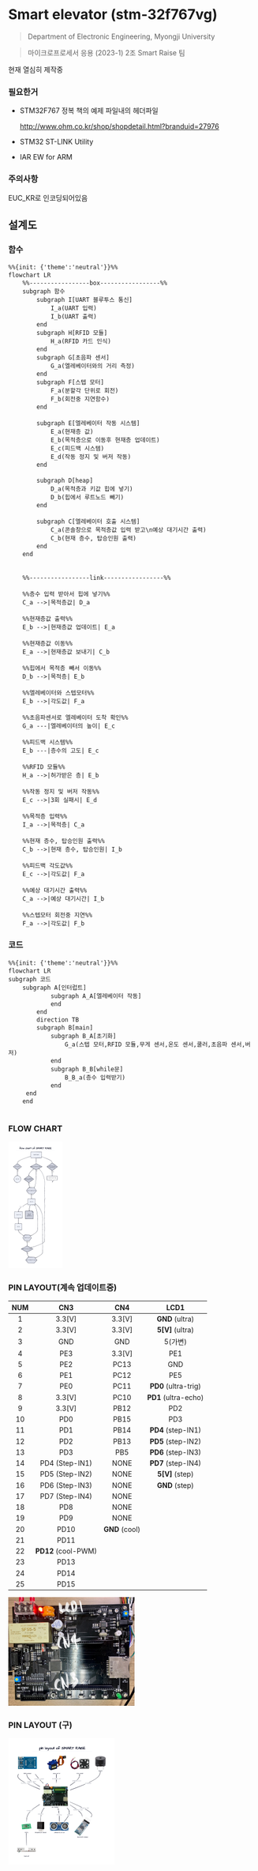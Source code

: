 # Smart elevator (stm-32f767vg)

>  Department of Electronic Engineering, Myongji University

> 마이크로프로세서 응용 (2023-1) 2조 Smart Raise 팀 

현재 열심히 제작중

### 필요한거

* STM32F767 정복 책의 예제 파일내의 헤더파일

  http://www.ohm.co.kr/shop/shopdetail.html?branduid=27976

* STM32 ST-LINK Utility
* IAR EW for ARM

### 주의사항

EUC_KR로 인코딩되어있음

## 설계도

### 함수

```mermaid
%%{init: {'theme':'neutral'}}%%
flowchart LR
	%%-----------------box-----------------%%
	subgraph 함수
		subgraph I[UART 블루투스 통신]
			I_a(UART 입력)
			I_b(UART 출력)
		end	
		subgraph H[RFID 모듈]
			H_a(RFID 카드 인식)
		end	
		subgraph G[초음파 센서]
			G_a(엘레베이터와의 거리 측정)
		end	
		subgraph F[스텝 모터]
			F_a(분할각 단위로 회전)
			F_b(회전중 지연함수)
		end
	
		subgraph E[엘레베이터 작동 시스템]
			E_a(현재층 값)
			E_b(목적층으로 이동후 현재층 업데이트)
			E_c(피드백 시스템)
			E_d(작동 정지 및 버저 작동)
		end
	
		subgraph D[heap]
			D_a(목적층과 키값 힙에 넣기)
			D_b(힙에서 루트노드 빼기)
		end
	
		subgraph C[엘레베이터 호출 시스템]
			C_a(콘솔창으로 목적층값 입력 받고\n예상 대기시간 출력)
			C_b(현재 층수, 탑승인원 출력)
		end
	end
	
	
	%%-----------------link-----------------%%
	
	%%층수 입력 받아서 힙에 넣기%%
	C_a -->|목적층값| D_a 
	
	%%현재층값 출력%%
	E_b -->|현재층값 업데이트| E_a
    
    %%현재층값 이동%%
    E_a -->|현재층값 보내기| C_b
	
	%%힙에서 목적층 빼서 이동%%
	D_b -->|목적층| E_b
	
	%%엘레베이터와 스텝모터%%
	E_b -->|각도값| F_a
	
	%%초음파센서로 엘레베이터 도착 확인%%
	G_a ---|엘레베이터의 높이| E_c
	
	%%피드백 시스템%%
	E_b ---|층수의 고도| E_c 
	
	%%RFID 모듈%%
	H_a -->|허가받은 층| E_b
	
	%%작동 정지 및 버저 작동%%
	E_c -->|3회 실패시| E_d
	
	%%목적층 입력%%
	I_a -->|목적층| C_a
	
	%%현재 층수, 탑승인원 출력%%
	C_b -->|현재 층수, 탑승인원| I_b
	
	%%피드백 각도값%%
	E_c -->|각도값| F_a
	
	%%예상 대기시간 출력%%
	C_a -->|예상 대기시간| I_b
	
	%%스텝모터 회전중 지연%%
	F_a -->|각도값| F_b
```

### 코드

```mermaid
%%{init: {'theme':'neutral'}}%%
flowchart LR
subgraph 코드
	subgraph A[인터럽트]
			subgraph A_A[엘레베이터 작동]
			end
		end
		direction TB
		subgraph B[main]
			subgraph B_A[초기화]
				G_a(스텝 모터,RFID 모듈,무게 센서,온도 센서,쿨러,초음파 센서,버저)
			end
			subgraph B_B[while문]
				B_B_a(층수 입력받기)
			end
   	 end
	end
	
```



### FLOW CHART

<img src="./description/flowchart.png" alt="flowchart" style="zoom: 25%;" />

### PIN LAYOUT(계속 업데이트중)

| NUM  |         CN3         |      CN4       |         LCD1         |
| :--: | :-----------------: | :------------: | :------------------: |
|  1   |       3.3[V]        |     3.3[V]     |   **GND** (ultra)    |
|  2   |       3.3[V]        |     3.3[V]     |   **5[V]** (ultra)   |
|  3   |         GND         |      GND       |       5(가변)        |
|  4   |         PE3         |     3.3[V]     |         PE1          |
|  5   |         PE2         |      PC13      |         GND          |
|  6   |         PE1         |      PC12      |         PE5          |
|  7   |         PE0         |      PC11      | **PD0** (ultra-trig) |
|  8   |       3.3[V]        |      PC10      | **PD1** (ultra-echo) |
|  9   |       3.3[V]        |      PB12      |         PD2          |
|  10  |         PD0         |      PB15      |         PD3          |
|  11  |         PD1         |      PB14      |  **PD4** (step-IN1)  |
|  12  |         PD2         |      PB13      |  **PD5** (step-IN2)  |
|  13  |         PD3         |      PB5       |  **PD6** (step-IN3)  |
|  14  |   PD4 (Step-IN1)    |      NONE      |  **PD7** (step-IN4)  |
|  15  |   PD5 (Step-IN2)    |      NONE      |   **5[V]** (step)    |
|  16  |   PD6 (Step-IN3)    |      NONE      |    **GND** (step)    |
|  17  |   PD7 (Step-IN4)    |      NONE      |                      |
|  18  |         PD8         |      NONE      |                      |
|  19  |         PD9         |      NONE      |                      |
|  20  |        PD10         | **GND** (cool) |                      |
|  21  |        PD11         |                |                      |
|  22  | **PD12** (cool-PWM) |                |                      |
|  23  |        PD13         |                |                      |
|  24  |        PD14         |                |                      |
|  25  |        PD15         |                |                      |

<img src="./image/CN3_CN4_LCD1.jpg" alt="CN3_CN4_LCD1" style="zoom:25%;" />

### PIN LAYOUT (구)

<img src="./description/module.png" alt="module" style="zoom:25%;" />
